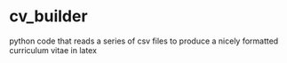 # cv_builder
python code that reads a series of csv files to produce a nicely formatted curriculum vitae in latex
